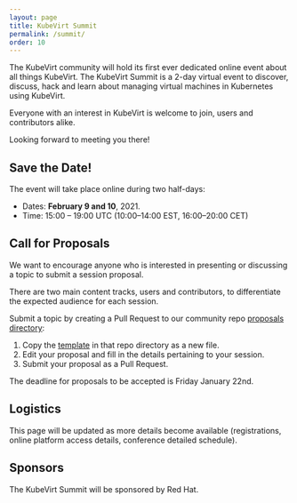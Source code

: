 ```yaml
---
layout: page
title: KubeVirt Summit
permalink: /summit/
order: 10
---
```


The KubeVirt community will hold its first ever dedicated online event about all
things KubeVirt. The KubeVirt Summit is a 2-day virtual event to discover,
discuss, hack and learn about managing virtual machines in Kubernetes using
KubeVirt.

Everyone with an interest in KubeVirt is welcome to join, users
and contributors alike.

Looking forward to meeting you there!

## Save the Date!

The event will take place online during two half-days:

  - Dates: **February 9 and 10**, 2021.
  - Time: 15:00 – 19:00 UTC (10:00–14:00 EST, 16:00–20:00 CET)

## Call for Proposals

We want to encourage anyone who is interested in presenting or discussing a
topic to submit a session proposal.

There are two main content tracks, users and contributors, to differentiate the expected audience for each session.

Submit a topic by creating a Pull Request to
our community repo
[proposals directory](https://github.com/kubevirt/community/tree/master/events/2021-kubevirt-summit/proposals):

  1. Copy the
     [template](https://github.com/kubevirt/community/blob/master/events/2021-kubevirt-summit/proposals/proposal-template.md)
     in that repo directory as a new file.
  2. Edit your proposal and fill in the details pertaining to your session.
  3. Submit your proposal as a Pull Request.

The deadline for proposals to be accepted is Friday January 22nd.

## Logistics

This page will be updated as more details become available (registrations,
online platform access details, conference detailed schedule).

## Sponsors

The KubeVirt Summit will be sponsored by Red Hat.
